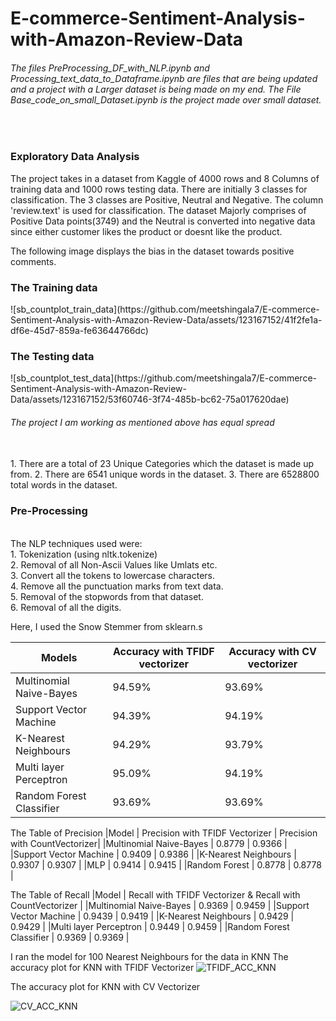 # E-commerce-Sentiment-Analysis-with-Amazon-Review-Data

<h6>
  The files PreProcessing_DF_with_NLP.ipynb and Processing_text_data_to_Dataframe.ipynb are files that are being updated and a project with a Larger dataset is being made on my end. The File Base_code_on_small_Dataset.ipynb is the project made over small dataset. 
</h6>
<br>
<h3>Exploratory Data Analysis</h3>
The project takes in a dataset from Kaggle of 4000 rows and 8 Columns of training data and 1000 rows testing data. There are initially 3 classes for classification. The 3 classes are Positive, Neutral and Negative. The column 'review.text' is used for classification. The dataset Majorly comprises of Positive Data points(3749) and the Neutral is converted into negative data since either customer likes the product or doesnt like the product. 

The following image displays the bias in the dataset towards positive comments.
<h3> The Training data</h3>
![sb_countplot_train_data](https://github.com/meetshingala7/E-commerce-Sentiment-Analysis-with-Amazon-Review-Data/assets/123167152/41f2fe1a-df6e-45d7-859a-fe63644766dc)

<h3> The Testing data</h3>
![sb_countplot_test_data](https://github.com/meetshingala7/E-commerce-Sentiment-Analysis-with-Amazon-Review-Data/assets/123167152/53f60746-3f74-485b-bc62-75a017620dae)

<h6>The project I am working as mentioned above has equal spread</h6>

<br>
1. There are a total of 23 Unique Categories which the dataset is made up from.
2. There are 6541 unique words in the dataset.
3. There are 6528800 total words in the dataset.

<h3>Pre-Processing</h3><br>
The NLP techniques used were:<br>
1. Tokenization (using nltk.tokenize)<br>
2. Removal of all Non-Ascii Values like Umlats etc.<br>
3. Convert all the tokens to lowercase characters.<br>
4. Remove all the punctuation marks from text data.<br>
5. Removal of the stopwords from that dataset.<br>
6. Removal of all the digits.<br>

Here, I used the Snow Stemmer from sklearn.s


| Models |Accuracy with TFIDF vectorizer  | Accuracy with CV vectorizer |
| ------------- | ------------- | ------------- |
| Multinomial Naive-Bayes | 94.59%  | 93.69%  |
| Support Vector Machine | 94.39%  | 94.19%  |
| K-Nearest Neighbours | 94.29% | 93.79% |
| Multi layer Perceptron | 95.09% | 94.19% |
| Random Forest Classifier | 93.69% | 93.69% |


The Table of Precision
|Model                   | Precision with TFIDF Vectorizer | Precision with CountVectorizer|
|Multinomial Naive-Bayes | 0.8779                   | 0.9366                  |
|Support Vector Machine  | 0.9409                   | 0.9386                  |
|K-Nearest Neighbours                     | 0.9307                   | 0.9307                  |
|MLP                     | 0.9414                   | 0.9415                  |
|Random Forest           | 0.8778                   | 0.8778                  |

The Table of Recall
|Model                   | Recall with TFIDF Vectorizer & Recall with CountVectorizer |
|Multinomial Naive-Bayes | 0.9369                   | 0.9459                  |
|Support Vector Machine  | 0.9439                   | 0.9419                  |
|K-Nearest Neighbours    | 0.9429                   | 0.9429                  |
|Multi layer Perceptron                     | 0.9449                   | 0.9459            |
|Random Forest Classifier          | 0.9369                   | 0.9369       |


I ran the model for 100 Nearest Neighbours for the data in KNN 
The accuracy plot for KNN with TFIDF Vectorizer
![TFIDF_ACC_KNN](https://github.com/meetshingala7/E-commerce-Sentiment-Analysis-with-Amazon-Review-Data/assets/123167152/3163160a-ac84-435a-9b13-b48098963bf1)

The accuracy plot for KNN with CV Vectorizer

![CV_ACC_KNN](https://github.com/meetshingala7/E-commerce-Sentiment-Analysis-with-Amazon-Review-Data/assets/123167152/0518b578-e334-43b0-a042-3f7ea85ead3d)
